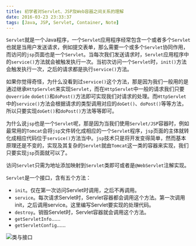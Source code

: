 ```yaml
---
title: 初学者对Servlet、JSP及Web容器之间关系的理解
date: 2016-03-23 23:33:37
tags: [Java, JSP, Servlet, Container, Note]
---
```


`Servlet`就是一个Java程序，一个`Servlet`应用程序经常包含一个或者多个`Servlet`也就是当用户发送请求，例如提交表单，那么需要一个或多个`Servlet`协同作用，而访问的`jsp`页面也是一个`Servlet`。当每次我们发送请求时，`Servlet`应用程序中的`service()`方法就会被触发执行一次。当初次访问一个`Servlet`时，`init()`方法会触发执行一次，之后的请求都是执行`service()`方法。

<!-- more -->

如果你觉得奇怪，为什么没看到过`service()`这个方法，那是因为我们一般用的是通过继承`HttpServlet`来实现`Servlet`，而在`HttpServlet`中一般的请求我们只要`@override`  `doGet()`和`doPost()`方法即可实现我们对请求的处理。而`HttpServlet`中的`service()`方法会根据请求的类型调用对应的`doGet()`、`doPost()`等等方法，所以只要实现`doGet()`和`doPost()`方法等等即可。

为什么说`jsp`也是一个`Servlet`呢，那是因为当我们使用`Servlet/JSP`容器时，例如最常用的`Tomcat`会将`jsp`文件转化成相应的一个`Servlet`程序，`jsp`页面的主体就转化成相应代码位于`service()`方法当中。`jsp`技术只是将开发变得简单，然而基本原理还是不变的，实现及其复杂的`Servlet`就由`Tomcat`这一类的容器来实现，我们只要实现`jsp`页面就可以了。

访问`Servlet`只需为地址添加映射到`Servlet`类即可或者是`@WebServlet`注解实现。

`Servlet`是一个接口，含有五个方法：

- `init`。仅在第一次访问Servlet时调用，之后不再调用。
- `service`。每次请求Servlet时，Servlet容器都会调用这个方法。第一次调用init，之后调用service。这里编写Servlet要实现的处理代码。
- `destroy`。销毁Servlet时，Servlet容器就会调用这个方法。
- `getServletInfo`……
- `getServletConfig`……

![类与接口](http://img.blog.csdn.net/20150905225924654)
